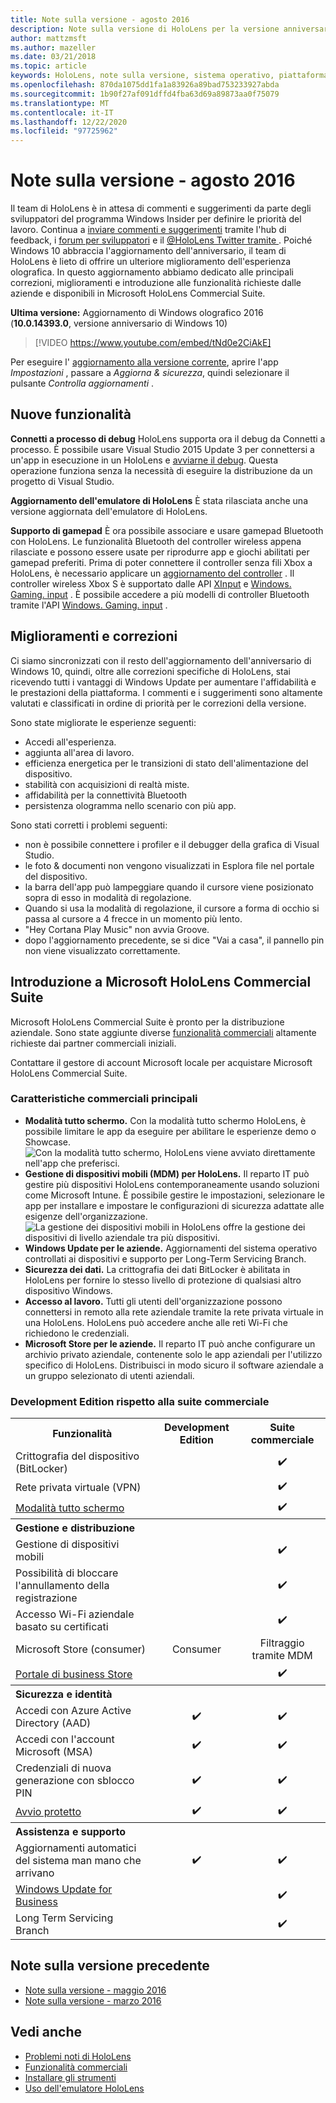```yaml
---
title: Note sulla versione - agosto 2016
description: Note sulla versione di HoloLens per la versione anniversario di Windows 10 (2016)
author: mattzmsft
ms.author: mazeller
ms.date: 03/21/2018
ms.topic: article
keywords: HoloLens, note sulla versione, sistema operativo, piattaforma, funzionalità, suite commerciale
ms.openlocfilehash: 870da1075dd1fa1a83926a89bad753233927abda
ms.sourcegitcommit: 1b90f27af091dffd4fba63d69a89873aa0f75079
ms.translationtype: MT
ms.contentlocale: it-IT
ms.lasthandoff: 12/22/2020
ms.locfileid: "97725962"
---
```

# <a name="release-notes---august-2016"></a>Note sulla versione - agosto 2016

Il team di HoloLens è in attesa di commenti e suggerimenti da parte degli sviluppatori del programma Windows Insider per definire le priorità del lavoro. Continua a [inviare commenti e suggerimenti](https://docs.microsoft.com/windows/mixed-reality/give-us-feedback) tramite l'hub di feedback, i [forum per sviluppatori](https://forums.hololens.com) e il [ @HoloLens Twitter tramite ](https://twitter.com/hololens). Poiché Windows 10 abbraccia l'aggiornamento dell'anniversario, il team di HoloLens è lieto di offrire un ulteriore miglioramento dell'esperienza olografica. In questo aggiornamento abbiamo dedicato alle principali correzioni, miglioramenti e introduzione alle funzionalità richieste dalle aziende e disponibili in Microsoft HoloLens Commercial Suite.

**Ultima versione:** Aggiornamento di Windows olografico 2016 (**10.0.14393.0**, versione anniversario di Windows 10)

>[!VIDEO https://www.youtube.com/embed/tNd0e2CiAkE]

Per eseguire l' [aggiornamento alla versione corrente](https://docs.microsoft.com/windows/mixed-reality/updating-hololens), aprire l'app *Impostazioni* , passare a *Aggiorna & sicurezza*, quindi selezionare il pulsante *Controlla aggiornamenti* .

## <a name="new-features"></a>Nuove funzionalità

**Connetti a processo di debug** HoloLens supporta ora il debug da Connetti a processo. È possibile usare Visual Studio 2015 Update 3 per connettersi a un'app in esecuzione in un HoloLens e [avviarne il debug](https://docs.microsoft.com/windows/mixed-reality/develop/platform-capabilities-and-apis/using-visual-studio#debugging-an-installed-or-running-app). Questa operazione funziona senza la necessità di eseguire la distribuzione da un progetto di Visual Studio.

**Aggiornamento dell'emulatore di HoloLens** È stata rilasciata anche una versione aggiornata dell'emulatore di HoloLens.

**Supporto di gamepad** È ora possibile associare e usare gamepad Bluetooth con HoloLens. Le funzionalità Bluetooth del controller wireless appena rilasciate e possono essere usate per riprodurre app e giochi abilitati per gamepad preferiti. Prima di poter connettere il controller senza fili Xbox a HoloLens, è necessario applicare un [aggiornamento del controller](https://support.xbox.com/xbox-one/accessories/update-controller-for-stereo-headset-adapter) . Il controller wireless Xbox S è supportato dalle API [XInput](https://msdn.microsoft.com/library/windows/desktop/hh405053(v=vs.85).aspx) e [Windows. Gaming. input](https://msdn.microsoft.com/library/windows/apps/windows.gaming.input.aspx) . È possibile accedere a più modelli di controller Bluetooth tramite l'API [Windows. Gaming. input](https://msdn.microsoft.com/library/windows/apps/windows.gaming.input.aspx) .

## <a name="improvements-and-fixes"></a>Miglioramenti e correzioni

Ci siamo sincronizzati con il resto dell'aggiornamento dell'anniversario di Windows 10, quindi, oltre alle correzioni specifiche di HoloLens, stai ricevendo tutti i vantaggi di Windows Update per aumentare l'affidabilità e le prestazioni della piattaforma. I commenti e i suggerimenti sono altamente valutati e classificati in ordine di priorità per le correzioni della versione.

Sono state migliorate le esperienze seguenti:
* Accedi all'esperienza.
* aggiunta all'area di lavoro.
* efficienza energetica per le transizioni di stato dell'alimentazione del dispositivo.
* stabilità con acquisizioni di realtà miste.
* affidabilità per la connettività Bluetooth
* persistenza ologramma nello scenario con più app.

Sono stati corretti i problemi seguenti:
* non è possibile connettere i profiler e il debugger della grafica di Visual Studio.
* le foto & documenti non vengono visualizzati in Esplora file nel portale del dispositivo.
* la barra dell'app può lampeggiare quando il cursore viene posizionato sopra di esso in modalità di regolazione.
* Quando si usa la modalità di regolazione, il cursore a forma di occhio si passa al cursore a 4 frecce in un momento più lento.
* "Hey Cortana Play Music" non avvia Groove.
* dopo l'aggiornamento precedente, se si dice "Vai a casa", il pannello pin non viene visualizzato correttamente.

## <a name="introducing-microsoft-hololens-commercial-suite"></a>Introduzione a Microsoft HoloLens Commercial Suite

Microsoft HoloLens Commercial Suite è pronto per la distribuzione aziendale. Sono state aggiunte diverse [funzionalità commerciali](https://docs.microsoft.com/windows/mixed-reality/commercial-features) altamente richieste dai partner commerciali iniziali.

Contattare il gestore di account Microsoft locale per acquistare Microsoft HoloLens Commercial Suite.

### <a name="key-commercial-features"></a>Caratteristiche commerciali principali 

* **Modalità tutto schermo.** Con la modalità tutto schermo HoloLens, è possibile limitare le app da eseguire per abilitare le esperienze demo o Showcase.<br>
  ![Con la modalità tutto schermo, HoloLens viene avviato direttamente nell'app che preferisci.](images/201608-kioskmode-400px.png)
* **Gestione di dispositivi mobili (MDM) per HoloLens.** Il reparto IT può gestire più dispositivi HoloLens contemporaneamente usando soluzioni come Microsoft Intune. È possibile gestire le impostazioni, selezionare le app per installare e impostare le configurazioni di sicurezza adattate alle esigenze dell'organizzazione.<br>
  ![La gestione dei dispositivi mobili in HoloLens offre la gestione dei dispositivi di livello aziendale tra più dispositivi.](images/201608-enterprisemanagement-400px.png)
* **Windows Update per le aziende.** Aggiornamenti del sistema operativo controllati ai dispositivi e supporto per Long-Term Servicing Branch.
* **Sicurezza dei dati.** La crittografia dei dati BitLocker è abilitata in HoloLens per fornire lo stesso livello di protezione di qualsiasi altro dispositivo Windows.
* **Accesso al lavoro.** Tutti gli utenti dell'organizzazione possono connettersi in remoto alla rete aziendale tramite la rete privata virtuale in una HoloLens. HoloLens può accedere anche alle reti Wi-Fi che richiedono le credenziali.
* **Microsoft Store per le aziende.** Il reparto IT può anche configurare un archivio privato aziendale, contenente solo le app aziendali per l'utilizzo specifico di HoloLens. Distribuisci in modo sicuro il software aziendale a un gruppo selezionato di utenti aziendali.

### <a name="development-edition-vs-commercial-suite"></a>Development Edition rispetto alla suite commerciale

<table>
<tr>
<th>Funzionalità</th><th>Development Edition</th><th>Suite commerciale</th>
</tr><tr>
<td>Crittografia del dispositivo (BitLocker)</td><td></td><td style="text-align: center;">✔️</td>
</tr><tr>
<td>Rete privata virtuale (VPN)</td><td></td><td style="text-align: center;">✔️</td>
</tr><tr>
<td><a href="https://docs.microsoft.com/windows/mixed-reality/develop/platform-capabilities-and-apis/using-the-windows-device-portal#kiosk-mode">Modalità tutto schermo</a></td><td></td><td style="text-align: center;">✔️</td>
</tr><tr>
<th colspan="3" style="text-align: left;"> Gestione e distribuzione</th>
</tr><tr>
<td>Gestione di dispositivi mobili</td><td style="text-align: center;"></td><td style="text-align: center;">✔️</td>
</tr><tr>
<td>Possibilità di bloccare l'annullamento della registrazione</td><td></td><td style="text-align: center;">✔️</td>
</tr><tr>
<td>Accesso Wi-Fi aziendale basato su certificati</td><td></td><td style="text-align: center;">✔️</td>
</tr><tr>
<td>Microsoft Store (consumer)</td><td style="text-align: center;">Consumer</td><td style="text-align: center;">Filtraggio tramite MDM</td>
</tr><tr>
<td><a href="https://technet.microsoft.com/itpro/windows/manage/working-with-line-of-business-apps">Portale di business Store</a></td><td></td><td style="text-align: center;">✔️</td>
</tr><tr>
<th colspan="3" style="text-align: left;"> Sicurezza e identità</th>
</tr><tr>
<td>Accedi con Azure Active Directory (AAD)</td><td style="text-align: center;">✔️</td><td style="text-align: center;">✔️</td>
</tr><tr>
<td>Accedi con l'account Microsoft (MSA)</td><td style="text-align: center;">✔️</td><td style="text-align: center;">✔️</td>
</tr><tr>
<td>Credenziali di nuova generazione con sblocco PIN</td><td style="text-align: center;">✔️</td><td style="text-align: center;">✔️</td>
</tr><tr>
<td><a href="https://msdn.microsoft.com/windows/hardware/commercialize/manufacture/desktop/secure-boot-overview">Avvio protetto</a></td><td style="text-align: center;">✔️</td><td style="text-align: center;">✔️</td>
</tr><tr>
<th colspan="3" style="text-align: left;"> Assistenza e supporto</th>
</tr><tr>
<td>Aggiornamenti automatici del sistema man mano che arrivano</td><td style="text-align: center;">✔️</td><td style="text-align: center;">✔️</td>
</tr><tr>
<td><a href="https://technet.microsoft.com/itpro/windows/plan/windows-update-for-business">Windows Update for Business</a></td><td></td><td style="text-align: center;">✔️</td>
</tr><tr>
<td>Long Term Servicing Branch</td><td></td><td style="text-align: center;">✔️</td>
</tr>
</table>

## <a name="prior-release-notes"></a>Note sulla versione precedente
* [Note sulla versione - maggio 2016](release-notes-may-2016.md)
* [Note sulla versione - marzo 2016](release-notes-march-2016.md)

## <a name="see-also"></a>Vedi anche
* [Problemi noti di HoloLens](https://docs.microsoft.com/windows/mixed-reality/hololens-known-issues)
* [Funzionalità commerciali](https://docs.microsoft.com/windows/mixed-reality/commercial-features)
* [Installare gli strumenti](https://docs.microsoft.com/windows/mixed-reality/develop/install-the-tools)
* [Uso dell'emulatore HoloLens](https://docs.microsoft.com/windows/mixed-reality/develop/platform-capabilities-and-apis/using-the-hololens-emulator)
